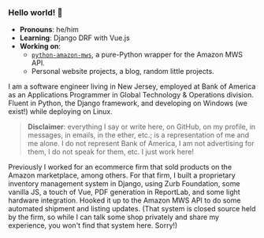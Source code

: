 ### Hello world! 👋

- **Pronouns**: he/him
- **Learning**: Django DRF with Vue.js
- **Working on**:
  - [`python-amazon-mws`](https://github.com/python-amazon-mws/python-amazon-mws), a pure-Python wrapper for the Amazon MWS API.
  - Personal website projects, a blog, random little projects.

I am a software engineer living in New Jersey, employed at Bank of America as an Applications Programmer in Global Technology & Operations division. Fluent in Python, the Django framework, and developing on Windows (we exist!) while deploying on Linux.

> **Disclaimer**: everything I say or write here, on GitHub, on my profile, in messages, in emails, in the ether, etc.; is a representation of me and me alone. I do not represent Bank of America, I am not advertising for them, I do not speak for them, etc. I just work here!

Previously I worked for an ecommerce firm that sold products on the Amazon marketplace, among others. For that firm, I built a proprietary inventory management system in Django, using Zurb Foundation, some vanilla JS, a touch of Vue, PDF generation in ReportLab, and some light hardware integration. Hooked it up to the Amazon MWS API to do some automated shipment and listing updates. (That system is closed source held by the firm, so while I can talk some shop privately and share my experience, you won't find that system here. Sorry!)

<!--
**GriceTurrble/griceturrble** is a ✨ _special_ ✨ repository because its `README.md` (this file) appears on your GitHub profile.

Here are some ideas to get you started:

- 🔭 I’m currently working on ...
- 🌱 I’m currently learning ...
- 👯 I’m looking to collaborate on ...
- 🤔 I’m looking for help with ...
- 💬 Ask me about ...
- 📫 How to reach me: ...
- 😄 Pronouns: ...
- ⚡ Fun fact: ...
-->
